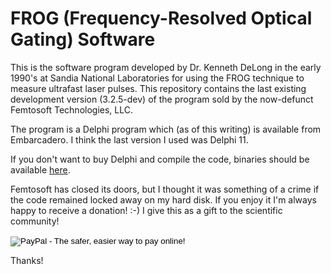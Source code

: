 FROG (Frequency-Resolved Optical Gating) Software
=================================================

This is the software program developed by Dr. Kenneth DeLong in the early 1990's at Sandia National Laboratories for using the FROG technique to measure ultrafast laser pulses.  This repository contains the last existing development version (3.2.5-dev) of the program sold by the now-defunct Femtosoft Technologies, LLC.

The program is a Delphi program which (as of this writing) is available from Embarcadero.  I think the last version I used was Delphi 11.

If you don't want to buy Delphi and compile the code, binaries should be available <a href="https://www.dropbox.com/sh/3xi6sz7viat4t6i/AACEAGjP6zsz2_qKSk1M6f5_a">here</a>.

Femtosoft has closed its doors, but I thought it was something of a crime if the code remained locked away on my hard disk.  If you enjoy it I'm always happy to receive a donation!  :-)  I give this as a gift to the scientific community!

<div>
<form action="https://www.paypal.com/cgi-bin/webscr" method="post" target="_top">
<input type="hidden" name="cmd" value="_donations">
<input type="hidden" name="business" value="kenwdelong@yahoo.com">
<input type="hidden" name="lc" value="US">
<input type="hidden" name="item_name" value="FROG Software">
<input type="hidden" name="no_note" value="0">
<input type="hidden" name="currency_code" value="USD">
<input type="hidden" name="bn" value="PP-DonationsBF:btn_donateCC_LG.gif:NonHostedGuest">
<input type="image" src="https://www.paypalobjects.com/en_US/i/btn/btn_donateCC_LG.gif" border="0" name="submit" alt="PayPal - The safer, easier way to pay online!">
<img alt="" border="0" src="https://www.paypalobjects.com/en_US/i/scr/pixel.gif" width="1" height="1">
</form>
</div>

Thanks!
